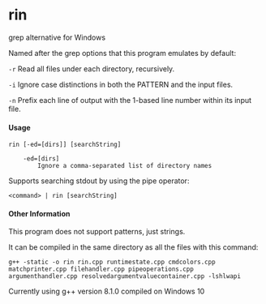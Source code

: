 # rin

grep alternative for Windows

Named after the grep options that this program emulates by default:

`-r` Read all files under each directory, recursively.

`-i` Ignore case distinctions in both the PATTERN and the input files.

`-n` Prefix each line of output with the 1-based line number within its input file.

#### Usage

    rin [-ed=[dirs]] [searchString]

        -ed=[dirs]
            Ignore a comma-separated list of directory names

Supports searching stdout by using the pipe operator:

    <command> | rin [searchString]

#### Other Information

This program does not support patterns, just strings.

It can be compiled in the same directory as all the files with this command:

    g++ -static -o rin rin.cpp runtimestate.cpp cmdcolors.cpp matchprinter.cpp filehandler.cpp pipeoperations.cpp argumenthandler.cpp resolvedargumentvaluecontainer.cpp -lshlwapi

Currently using g++ version 8.1.0 compiled on Windows 10
